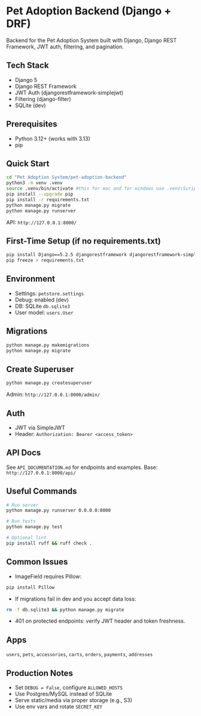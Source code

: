 # Pet Adoption Backend (Django + DRF)

Backend for the Pet Adoption System built with Django, Django REST Framework, JWT auth, filtering, and pagination.

## Tech Stack
- Django 5
- Django REST Framework
- JWT Auth (djangorestframework-simplejwt)
- Filtering (django-filter)
- SQLite (dev)

## Prerequisites
- Python 3.12+ (works with 3.13)
- pip

## Quick Start
```bash
cd "Pet Adoption System/pet-adoption-backend"
python3 -m venv .venv
source .venv/bin/activate #this for mac and for windows use .venv\Scripts\activate
pip install --upgrade pip
pip install -r requirements.txt
python manage.py migrate
python manage.py runserver
```
API: `http://127.0.0.1:8000/`

## First-Time Setup (if no requirements.txt)
```bash
pip install Django==5.2.5 djangorestframework djangorestframework-simplejwt django-filter Pillow
pip freeze > requirements.txt
```

## Environment
- Settings: `petstore.settings`
- Debug: enabled (dev)
- DB: SQLite `db.sqlite3`
- User model: `users.User`

## Migrations
```bash
python manage.py makemigrations
python manage.py migrate
```

## Create Superuser
```bash
python manage.py createsuperuser
```
Admin: `http://127.0.0.1:8000/admin/`

## Auth
- JWT via SimpleJWT
- Header: `Authorization: Bearer <access_token>`

## API Docs
See `API_DOCUMENTATION.md` for endpoints and examples.
Base: `http://127.0.0.1:8000/api/`

## Useful Commands
```bash
# Run server
python manage.py runserver 0.0.0.0:8000

# Run tests
python manage.py test

# Optional lint
pip install ruff && ruff check .
```

## Common Issues
- ImageField requires Pillow:
```bash
pip install Pillow
```
- If migrations fail in dev and you accept data loss:
```bash
rm -f db.sqlite3 && python manage.py migrate
```
- 401 on protected endpoints: verify JWT header and token freshness.

## Apps
`users`, `pets`, `accessories`, `carts`, `orders`, `payments`, `addresses`

## Production Notes
- Set `DEBUG = False`, configure `ALLOWED_HOSTS`
- Use Postgres/MySQL instead of SQLite
- Serve static/media via proper storage (e.g., S3)
- Use env vars and rotate `SECRET_KEY`
